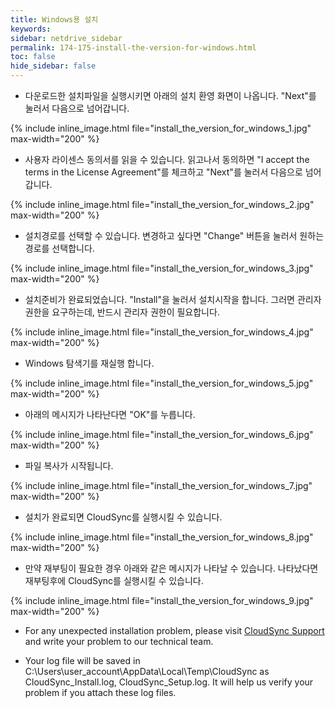 ```yaml
---
title: Windows용 설치
keywords:
sidebar: netdrive_sidebar
permalink: 174-175-install-the-version-for-windows.html
toc: false
hide_sidebar: false
---
```


- 다운로드한 설치파일을 실행시키면 아래의 설치 환영 화면이 나옵니다. "Next"를 눌러서 다음으로 넘어갑니다.


{% include inline_image.html file="install_the_version_for_windows_1.jpg" max-width="200" %}


- 사용자 라이센스 동의서를 읽을 수 있습니다. 읽고나서 동의하면 "I accept the terms in the License Agreement"를 체크하고 "Next"를 눌러서 다음으로 넘어갑니다.


{% include inline_image.html file="install_the_version_for_windows_2.jpg" max-width="200" %}


- 설치경로를 선택할 수 있습니다. 변경하고 싶다면 "Change" 버튼을 눌러서 원하는 경로를 선택합니다.


{% include inline_image.html file="install_the_version_for_windows_3.jpg" max-width="200" %}


- 설치준비가 완료되었습니다. "Install"을 눌러서 설치시작을 합니다. 그러면 관리자 권한을 요구하는데, 반드시 관리자 권한이 필요합니다.


{% include inline_image.html file="install_the_version_for_windows_4.jpg" max-width="200" %}


- Windows 탐색기를 재실행 합니다.


{% include inline_image.html file="install_the_version_for_windows_5.jpg" max-width="200" %}


- 아래의 메시지가 나타난다면 "OK"를 누릅니다.


{% include inline_image.html file="install_the_version_for_windows_6.jpg" max-width="200" %}


- 파일 복사가 시작됩니다.


{% include inline_image.html file="install_the_version_for_windows_7.jpg" max-width="200" %}


- 설치가 완료되면 CloudSync를 실행시킬 수 있습니다.


{% include inline_image.html file="install_the_version_for_windows_8.jpg" max-width="200" %}


- 만약 재부팅이 필요한 경우 아래와 같은 메시지가 나타날 수 있습니다. 나타났다면 재부팅후에 CloudSync를 실행시킬 수 있습니다.


{% include inline_image.html file="install_the_version_for_windows_9.jpg" max-width="200" %}


* For any unexpected installation problem, please visit [CloudSync Support](https://support.bdrive.com/c/cloudsync) and write your problem to our technical team.

* Your log file will be saved in C:\Users\user_account\AppData\Local\Temp\CloudSync as CloudSync_Install.log, CloudSync_Setup.log. It will help us verify your problem if you attach these log files.

     
